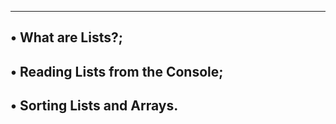 -------------------------------------------------------
• What are Lists?;
------------------------------------------------
• Reading Lists from the Console;
-----------------------------------------------
• Sorting Lists and Arrays.
--------------------------------------------------
